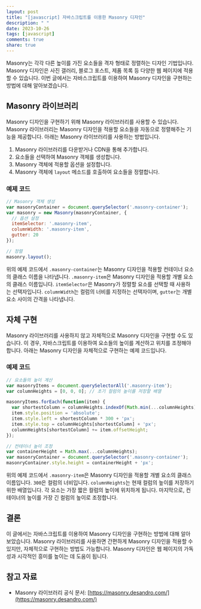 ```yaml
---
layout: post
title: "[javascript] 자바스크립트를 이용한 Masonry 디자인"
description: " "
date: 2023-10-26
tags: [javascript]
comments: true
share: true
---
```


Masonry는 각각 다른 높이를 가진 요소들을 격자 형태로 정렬하는 디자인 기법입니다. Masonry 디자인은 사진 갤러리, 블로그 포스트, 제품 목록 등 다양한 웹 페이지에 적용할 수 있습니다. 이번 글에서는 자바스크립트를 이용하여 Masonry 디자인을 구현하는 방법에 대해 알아보겠습니다.

## Masonry 라이브러리

Masonry 디자인을 구현하기 위해 Masonry 라이브러리를 사용할 수 있습니다. Masonry 라이브러리는 Masonry 디자인을 적용할 요소들을 자동으로 정렬해주는 기능을 제공합니다. 아래는 Masonry 라이브러리를 사용하는 방법입니다.

1. Masonry 라이브러리를 다운받거나 CDN을 통해 추가합니다.
2. 요소들을 선택하여 Masonry 객체를 생성합니다.
3. Masonry 객체에 적용할 옵션을 설정합니다.
4. Masonry 객체에 `layout` 메소드를 호출하여 요소들을 정렬합니다.

### 예제 코드

```javascript
// Masonry 객체 생성
var masonryContainer = document.querySelector('.masonry-container');
var masonry = new Masonry(masonryContainer, {
  // 옵션 설정
  itemSelector: '.masonry-item',
  columnWidth: '.masonry-item',
  gutter: 20
});

// 정렬
masonry.layout();
```

위의 예제 코드에서 `.masonry-container`는 Masonry 디자인을 적용할 컨테이너 요소의 클래스 이름을 나타냅니다. `.masonry-item`은 Masonry 디자인을 적용할 개별 요소의 클래스 이름입니다. `itemSelector`은 Masonry가 정렬할 요소를 선택할 때 사용하는 선택자입니다. `columnWidth`는 컬럼의 너비를 지정하는 선택자이며, `gutter`는 개별 요소 사이의 간격을 나타냅니다.

## 자체 구현

Masonry 라이브러리를 사용하지 않고 자체적으로 Masonry 디자인을 구현할 수도 있습니다. 이 경우, 자바스크립트를 이용하여 요소들의 높이를 계산하고 위치를 조정해야 합니다. 아래는 Masonry 디자인을 자체적으로 구현하는 예제 코드입니다.

### 예제 코드

```javascript
// 요소들의 높이 계산
var masonryItems = document.querySelectorAll('.masonry-item');
var columnHeights = [0, 0, 0]; // 초기 컬럼의 높이를 저장할 배열

masonryItems.forEach(function(item) {
  var shortestColumn = columnHeights.indexOf(Math.min(...columnHeights));
  item.style.position = 'absolute';
  item.style.left = shortestColumn * 300 + 'px';
  item.style.top = columnHeights[shortestColumn] + 'px';
  columnHeights[shortestColumn] += item.offsetHeight;
});

// 컨테이너 높이 조정
var containerHeight = Math.max(...columnHeights);
var masonryContainer = document.querySelector('.masonry-container');
masonryContainer.style.height = containerHeight + 'px';
```

위의 예제 코드에서 `.masonry-item`은 Masonry 디자인을 적용할 개별 요소의 클래스 이름입니다. `300`은 컬럼의 너비입니다. `columnHeights`는 현재 컬럼의 높이를 저장하기 위한 배열입니다. 각 요소는 가장 짧은 컬럼의 높이에 위치하게 됩니다. 마지막으로, 컨테이너의 높이를 가장 긴 컬럼의 높이로 조정합니다.

## 결론

이 글에서는 자바스크립트를 이용하여 Masonry 디자인을 구현하는 방법에 대해 알아보았습니다. Masonry 라이브러리를 사용하면 간편하게 Masonry 디자인을 적용할 수 있지만, 자체적으로 구현하는 방법도 가능합니다. Masonry 디자인은 웹 페이지의 가독성과 시각적인 흥미를 높이는 데 도움이 됩니다.

## 참고 자료

- Masonry 라이브러리 공식 문서: [https://masonry.desandro.com/](https://masonry.desandro.com/)